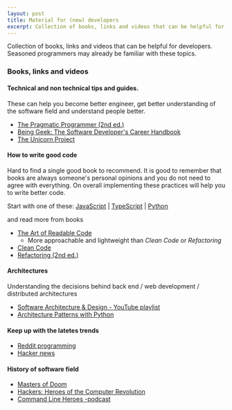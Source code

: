 ```yaml
---
layout: post
title: Material for (new) developers
excerpt: Collection of books, links and videos that can be helpful for (new) developers. Seasoned programmers may already be familiar with these topics.
---
```


Collection of books, links and videos that can be helpful for developers. Seasoned programmers may already be familiar with these topics.

### Books, links and videos

#### Technical and non technical tips and guides. 

These can help you become better engineer, get better understanding of the software field and understand people better.

* [The Pragmatic Programmer (2nd ed.)](https://www.goodreads.com/book/show/4099.The_Pragmatic_Programmer)
* [Being Geek: The Software Developer's Career Handbook](https://www.goodreads.com/book/show/8473471-being-geek)
* [The Unicorn Project](https://www.goodreads.com/book/show/44333183-the-unicorn-project)

#### How to write good code

Hard to find a single good book to recommend. It is good to remember that books are always someone's personal opinions and you do not need to agree with everything. On overall implementing these practices will help you to write better code.

Start with one of these:
[JavaScript](https://github.com/ryanmcdermott/clean-code-javascript) | [TypeScript](https://github.com/labs42io/clean-code-typescript) | [Python](https://github.com/zedr/clean-code-python)

and read more from books

* [The Art of Readable Code](https://www.goodreads.com/book/show/8677004-the-art-of-readable-code)
  * More approachable and lightweight than _Clean Code_ or _Refactoring_
* [Clean Code](https://www.goodreads.com/book/show/3735293-clean-code)
* [Refactoring (2nd ed.)](https://www.goodreads.com/book/show/44936.Refactoring)

#### Architectures

Understanding the decisions behind back end / web development / distributed architectures
* [Software Architecture & Design - YouTube playlist](https://www.youtube.com/playlist?list=PL4JxLacgYgqTgS8qQPC17fM-NWMTr5GW6)
* [Architecture Patterns with Python](https://www.goodreads.com/book/show/50083115-architecture-patterns-with-python)

#### Keep up with the latetes trends
* [Reddit programming](http://www.reddit.com/r/programming)
* [Hacker news](https://news.ycombinator.com/)

#### History of software field
* [Masters of Doom](https://www.goodreads.com/book/show/222146.Masters_of_Doom)
* [Hackers: Heroes of the Computer Revolution](https://www.goodreads.com/book/show/56829.Hackers)
* [Command Line Heroes -podcast](https://www.redhat.com/en/command-line-heroes)
